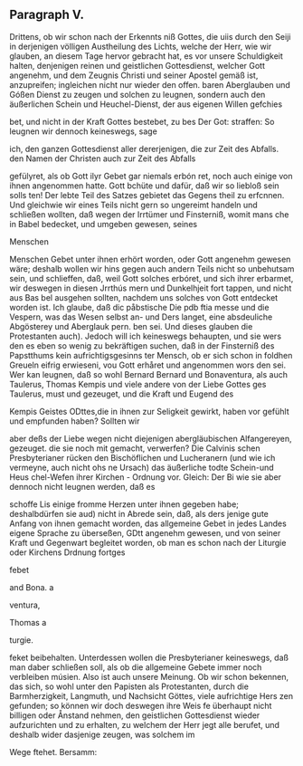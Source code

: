 

<!-- Seite 486 -->
Paragraph  V.
-------------

Drittens, ob wir schon nach der Erkennts niß Gottes, die uiis durch den Seiji in derjenigen völligen Austheilung des Lichts, welche der Herr, wie wir glauben, an diesem Tage hervor gebracht hat, es vor unsere Schuldigkeit halten, denjenigen reinen und geistlichen Gottesdienst, welcher Gott angenehm, und dem Zeugnis Christi und seiner Apostel gemäß ist, anzupreifen; ingleichen nicht nur wieder den offen. baren Aberglauben und Góßen Dienst zu zeugen und solchen zu leugnen, sondern auch den äußerlichen Schein und Heuchel-Dienst, der aus eigenen Willen gefchies

bet, und nicht in der Kraft Gottes bestebet, zu bes Der Got: straffen: So leugnen wir dennoch keineswegs, sage

ich, den ganzen Gottesdienst aller dererjenigen, die zur Zeit des Abfalls. den Namen der Christen auch zur Zeit des Abfalls

gefülyret, als ob Gott ilyr Gebet gar niemals erbón ret, noch auch einige von ihnen angenommen hatte. Gott bchüte und dafür, daß wir so liebloß sein solls ten! Der lebte Teil des Satzes gebietet das Gegens theil zu erfcnnen. Und gleichwie wir eines Teils nicht gern so ungereimt handeln und schließen wollten, daß wegen der Irrtümer und Finsterniß, womit mans che in Babel bedecket, und umgeben gewesen, seines

Menschen
<!-- Seite 487 -->
Menschen Gebet unter ihnen erhört worden, oder Gott angenehm gewesen wäre; deshalb wollen wir hins gegen auch andern Teils nicht so unbehutsam sein, und schlieffen, daß, weil Gott solches erbóret, und sich ihrer erbarmet, wir deswegen in diesen Jrrthús mern und Dunkelhjeit fort tappen, und nicht aus Bas bel ausgehen sollten, nachdem uns solches von Gott entdecket worden ist. Ich glaube, daß dic påbstische Die pdb ftia messe und die Vespern, was das Wesen selbst an- und Ders langet, eine absdeuliche Abgösterey und Aberglauk pern. ben sei. Und dieses glauben die Protestanten auch). Jedoch will ich keineswegs behaupten, und sie wers den es eben so wenig zu bekräftigen suchen, daß in der Finsterniß des Papstthums kein aufrichtigsgesinns ter Mensch, ob er sich schon in foldhen Greueln eifrig erwieseni, vou Gott erhåret und angenommen wors den sei. Wer kan leugnen, daß so wohl Bernard Bernard und Bonaventura, als auch Taulerus, Thomas Kempis und viele andere von der Liebe Gottes ges Taulerus, must und gezeuget, und die Kraft und Eugend des

Kempis Geistes ODttes,die in ihnen zur Seligkeit gewirkt, haben vor gefühlt und empfunden haben? Sollten wir

aber deßs der Liebe wegen nicht diejenigen abergläubischen Alfangereyen, gezeuget. die sie noch mit gemacht, verwerfen? Die Calvinis schen Presbyterianer rücken den Bischöflichen und Lucheranern (und wie ich vermeyne, auch nicht ohs ne Ursach) das äußerliche todte Schein-und Heus chel-Wefen ihrer Kirchen - Ordnung vor. Gleich: Der Bi wie sie aber dennoch nicht leugnen werden, daß es

schoffe Lis einige fromme Herzen unter ihnen gegeben habe; deshalbdürfen sie aud) nicht in Abrede sein, daß, als ders jenige gute Anfang von ihnen gemacht worden, das allgemeine Gebet in jedes Landes eigene Sprache zu überseßen, GDtt angenehm gewesen, und von seiner Kraft und Gegenwart begleitet worden, ob man es schon nach der Liturgie oder Kirchens Drdnung fortges

febet

and Bona. a

ventura,

Thomas a

turgie.
<!-- Seite 488 -->
feket beibehalten. Unterdessen wollen die Presbyterianer keineswegs, daß man daber schließen soll, als ob die allgemeine Gebete immer noch verbleiben músien. Also ist auch unsere Meinung. Ob wir schon bekennen, das sich, so wohl unter den Papisten als Protestanten, durch die Barmherzigkeit, Langmuth, und Nachsicht Göttes, viele aufrichtige Hers zen gefunden; so können wir doch deswegen ihre Weis fe überhaupt nicht billigen oder Ånstand nehmen, den geistlichen Gottesdienst wieder aufzurichten und zu erhalten, zu welchem der Herr jegt alle berufet, und deshalb wider dasjenige zeugen, was solchem im

Wege ftehet. Bersamm:
